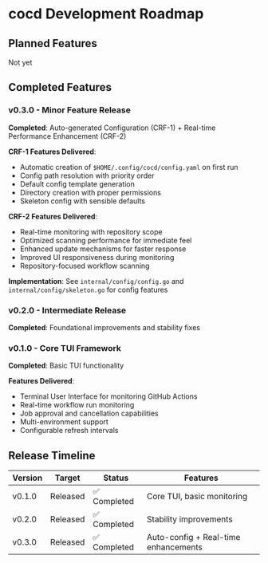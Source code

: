 # cocd Development Roadmap

## Planned Features

Not yet

## Completed Features

### v0.3.0 - Minor Feature Release

**Completed**: Auto-generated Configuration (CRF-1) + Real-time Performance Enhancement (CRF-2)

**CRF-1 Features Delivered**:
- Automatic creation of `$HOME/.config/cocd/config.yaml` on first run
- Config path resolution with priority order
- Default config template generation
- Directory creation with proper permissions
- Skeleton config with sensible defaults

**CRF-2 Features Delivered**:
- Real-time monitoring with repository scope
- Optimized scanning performance for immediate feel
- Enhanced update mechanisms for faster response
- Improved UI responsiveness during monitoring
- Repository-focused workflow scanning

**Implementation**: See `internal/config/config.go` and `internal/config/skeleton.go` for config features

### v0.2.0 - Intermediate Release

**Completed**: Foundational improvements and stability fixes

### v0.1.0 - Core TUI Framework

**Completed**: Basic TUI functionality

**Features Delivered**:
- Terminal User Interface for monitoring GitHub Actions
- Real-time workflow run monitoring
- Job approval and cancellation capabilities
- Multi-environment support
- Configurable refresh intervals

## Release Timeline

| Version | Target | Status | Features |
|---------|--------|--------|---------|
| v0.1.0  | Released | ✅ Completed | Core TUI, basic monitoring |
| v0.2.0  | Released | ✅ Completed | Stability improvements |
| v0.3.0  | Released | ✅ Completed | Auto-config + Real-time enhancements |
